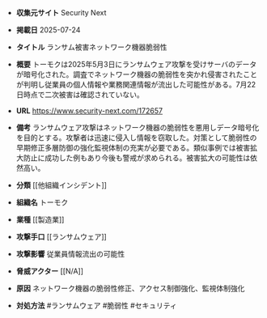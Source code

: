 - **収集元サイト**
Security Next

- **掲載日**
2025-07-24

- **タイトル**
ランサム被害ネットワーク機器脆弱性

- **概要**
トーモクは2025年5月3日にランサムウェア攻撃を受けサーバのデータが暗号化された。調査でネットワーク機器の脆弱性を突かれ侵害されたことが判明し従業員の個人情報や業務関連情報が流出した可能性がある。7月22日時点で二次被害は確認されていない。

- **URL**
https://www.security-next.com/172657

- **備考**
ランサムウェア攻撃はネットワーク機器の脆弱性を悪用しデータ暗号化を目的とする。攻撃者は迅速に侵入し情報を窃取した。対策として脆弱性の早期修正多層防御の強化監視体制の充実が必要である。類似事例では被害拡大防止に成功した例もあり今後も警戒が求められる。被害拡大の可能性は依然高い。

- **分類**
[[他組織インシデント]]

- **組織名**
トーモク

- **業種**
[[製造業]]

- **攻撃手口**
[[ランサムウェア]]

- **攻撃影響**
従業員情報流出の可能性

- **脅威アクター**
[[N/A]]

- **原因**
ネットワーク機器の脆弱性修正、アクセス制御強化、監視体制強化

- **対処方法**
#ランサムウェア #脆弱性 #セキュリティ
